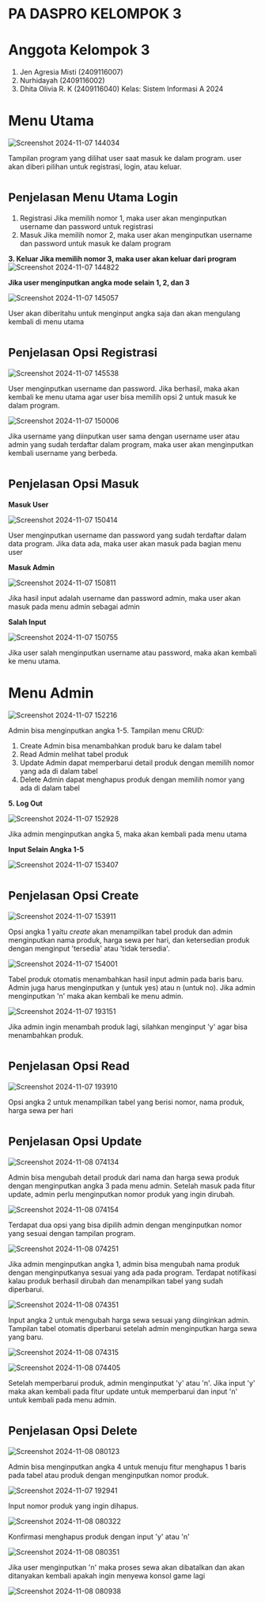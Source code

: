 # PA DASPRO KELOMPOK 3

# Anggota Kelompok 3
1. Jen Agresia Misti (2409116007)
2. Nurhidayah (2409116002)
3. Dhita Olivia R. K (2409116040)
Kelas: Sistem Informasi A 2024

# Menu Utama

![Screenshot 2024-11-07 144034](https://github.com/user-attachments/assets/2b78250b-e53f-4c32-ab2c-2ab8456d2d92)

Tampilan program yang dilihat user saat masuk ke dalam program. user akan diberi pilihan untuk registrasi, login, atau keluar.

# <sub>Penjelasan Menu Utama Login</sub>
1. Registrasi
   Jika memilih nomor 1, maka user akan menginputkan username dan password untuk registrasi
2. Masuk
   Jika memilih nomor 2, maka user akan menginputkan username dan password untuk masuk ke dalam program

**3. Keluar
   Jika memilih nomor 3, maka user akan keluar dari program**
   ![Screenshot 2024-11-07 144822](https://github.com/user-attachments/assets/e94b08e6-a96f-4195-ab5c-385b437d9256)

**Jika user menginputkan angka mode selain 1, 2, dan 3**
   
![Screenshot 2024-11-07 145057](https://github.com/user-attachments/assets/1d0a9b22-e50b-448a-858f-995ca7dd4628)

User akan diberitahu untuk menginput angka saja dan akan mengulang kembali di menu utama

# <sub>Penjelasan Opsi Registrasi</sub>

![Screenshot 2024-11-07 145538](https://github.com/user-attachments/assets/1a4f2e36-129c-4f72-994c-f019e60244e0)

User menginputkan username dan password. Jika berhasil, maka akan kembali ke menu utama agar user bisa memilih opsi 2 untuk masuk ke dalam program.

![Screenshot 2024-11-07 150006](https://github.com/user-attachments/assets/59a54882-5ae4-4a17-a173-255e1281c402)

Jika username yang diinputkan user sama dengan username user atau admin yang sudah terdaftar dalam program, maka user akan menginputkan kembali username yang berbeda.

# <sub>Penjelasan Opsi Masuk</sub>

**Masuk User**

![Screenshot 2024-11-07 150414](https://github.com/user-attachments/assets/5046d26a-f4a1-41d4-9c80-1038e13e4aa7)

User menginputkan username dan password yang sudah terdaftar dalam data program. Jika data ada, maka user akan masuk pada bagian menu user

**Masuk Admin**

![Screenshot 2024-11-07 150811](https://github.com/user-attachments/assets/a07b66be-c49f-4f1e-811d-f5eec3e2dc9b)

Jika hasil input adalah username dan password admin, maka user akan masuk pada menu admin sebagai admin

**Salah Input**

![Screenshot 2024-11-07 150755](https://github.com/user-attachments/assets/7a072ca1-e0da-4267-8e01-53180dd28b78)

Jika user salah menginputkan username atau password, maka akan kembali ke menu utama.

# Menu Admin

![Screenshot 2024-11-07 152216](https://github.com/user-attachments/assets/2ee59e5b-0832-428c-8186-33e6260ed988)

Admin bisa menginputkan angka 1-5.
Tampilan menu CRUD:
1. Create
   Admin bisa menambahkan produk baru ke dalam tabel
2. Read
   Admin melihat tabel produk
3. Update
   Admin dapat memperbarui detail produk dengan memilih nomor yang ada di dalam tabel
4. Delete
   Admin dapat menghapus produk dengan memilih nomor yang ada di dalam tabel
   
**5. Log Out**

![Screenshot 2024-11-07 152928](https://github.com/user-attachments/assets/3346968e-b8a3-4523-9ad6-e56e05607a07)

Jika admin menginputkan angka 5, maka akan kembali pada menu utama

**Input Selain Angka 1-5**

![Screenshot 2024-11-07 153407](https://github.com/user-attachments/assets/3a109593-79fb-4002-ae4c-09ce7f515e01)

# <sub>Penjelasan Opsi Create</sub>

![Screenshot 2024-11-07 153911](https://github.com/user-attachments/assets/25be5793-75e7-4b31-804d-6fc562c98c84)

Opsi angka 1 yaitu _create_ akan menampilkan tabel produk dan admin menginputkan nama produk, harga sewa per hari, dan ketersedian produk dengan menginput 'tersedia' atau 'tidak tersedia'.

![Screenshot 2024-11-07 154001](https://github.com/user-attachments/assets/73b74cac-4548-488b-8b9f-229c42b5b669)

Tabel produk otomatis menambahkan hasil input admin pada baris baru. Admin juga harus menginputkan y (untuk yes) atau n (untuk no). Jika admin menginputkan 'n' maka akan kembali ke menu admin.

![Screenshot 2024-11-07 193151](https://github.com/user-attachments/assets/55bc0af9-8202-4a34-975b-77ff29fcdd79)

Jika admin ingin menambah produk lagi, silahkan menginput 'y' agar bisa menambahkan produk.

# <sub>Penjelasan Opsi Read</sub>

![Screenshot 2024-11-07 193910](https://github.com/user-attachments/assets/192d48f6-51b7-496c-b7d9-9f7c197cb782)

Opsi angka 2 untuk menampilkan tabel yang berisi nomor, nama produk, harga sewa per hari

# <sub>Penjelasan Opsi Update</sub>

![Screenshot 2024-11-08 074134](https://github.com/user-attachments/assets/37babd92-0143-4dc7-b97b-e225b86a62ca)

Admin bisa mengubah detail produk dari nama dan harga sewa produk dengan menginputkan angka 3 pada menu admin. Setelah masuk pada fitur update, admin perlu menginputkan nomor produk yang ingin dirubah.

![Screenshot 2024-11-08 074154](https://github.com/user-attachments/assets/8fcda353-ba25-42dc-8418-9108a4f4b0e0)

Terdapat dua opsi yang bisa dipilih admin dengan menginputkan nomor yang sesuai dengan tampilan program.

![Screenshot 2024-11-08 074251](https://github.com/user-attachments/assets/bcc315e3-8a19-435b-ac9a-ab8aa485bc41)

Jika admin menginputkan angka 1, admin bisa mengubah nama produk dengan menginputkanya sesuai yang ada pada program. Terdapat notifikasi kalau produk berhasil dirubah dan menampilkan tabel yang sudah diperbarui.

![Screenshot 2024-11-08 074351](https://github.com/user-attachments/assets/4ba797e6-4388-484f-8fb9-506389d99e47)

Input angka 2 untuk mengubah harga sewa sesuai yang diinginkan admin. Tampilan tabel otomatis diperbarui setelah admin menginputkan harga sewa yang baru.

![Screenshot 2024-11-08 074315](https://github.com/user-attachments/assets/2476f3bf-1340-4b04-83b3-b83b64d6308e)

![Screenshot 2024-11-08 074405](https://github.com/user-attachments/assets/164b8d36-af38-4ef0-8534-70bc75294138)

Setelah memperbarui produk, admin menginputkat 'y' atau 'n'. Jika input 'y' maka akan kembali pada fitur update untuk memperbarui dan input 'n' untuk kembali pada menu admin.

# <sub>Penjelasan Opsi Delete</sub>

![Screenshot 2024-11-08 080123](https://github.com/user-attachments/assets/61cc439a-ff64-4c06-9e40-61f50fb21dee)

Admin bisa menginputkan angka 4 untuk menuju fitur menghapus 1 baris pada tabel atau produk dengan menginputkan nomor produk.

![Screenshot 2024-11-07 192941](https://github.com/user-attachments/assets/72ecabd4-c438-4657-b4b4-4824b569cf1c)

Input nomor produk yang ingin dihapus.

![Screenshot 2024-11-08 080322](https://github.com/user-attachments/assets/6c5616ae-324e-43da-a824-1f74914a4d60)

Konfirmasi menghapus produk dengan input 'y' atau 'n'

![Screenshot 2024-11-08 080351](https://github.com/user-attachments/assets/03d7cc12-13d0-4cfb-80d0-d9d8ad1c55c1)

Jika user menginputkan 'n' maka proses sewa akan dibatalkan dan akan ditanyakan kembali apakah ingin menyewa konsol game lagi

![Screenshot 2024-11-08 080938](https://github.com/user-attachments/assets/eaaea2a9-2569-4106-b967-37c1ec6d783a)


